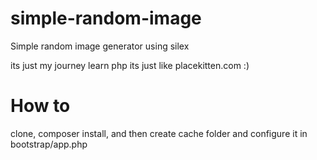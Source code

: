 # simple-random-image
Simple random image generator using silex

its just my journey learn php its just like placekitten.com :)

# How to
clone, composer install, and then create cache folder and configure it in bootstrap/app.php


